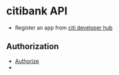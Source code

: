 # citibank API

- Register an app from [citi developer hub](https://sandbox.developerhub.citi.com/us/home)

## Authorization

- [Authorize](https://sandbox.developerhub.citi.com/api/united-states/retail-bank/identity-security/authorize/documentation)
- 
